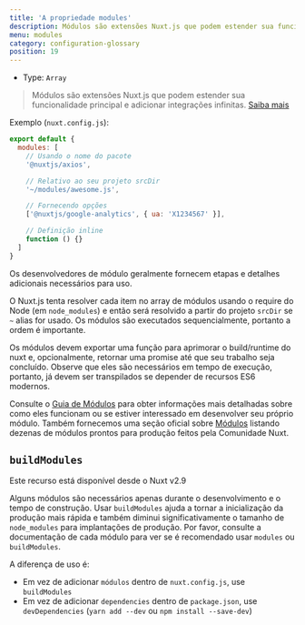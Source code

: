 ```yaml
---
title: 'A propriedade modules'
description: Módulos são extensões Nuxt.js que podem estender sua funcionalidade principal e adicionar integrações infinitas.
menu: modules
category: configuration-glossary
position: 19
---
```


- Type: `Array`

> Módulos são extensões Nuxt.js que podem estender sua funcionalidade principal e adicionar integrações infinitas. [Saiba mais](/docs/2.x/directory-structure/modules)

Exemplo (`nuxt.config.js`):

```js
export default {
  modules: [
    // Usando o nome do pacote
    '@nuxtjs/axios',

    // Relativo ao seu projeto srcDir
    '~/modules/awesome.js',

    // Fornecendo opções
    ['@nuxtjs/google-analytics', { ua: 'X1234567' }],

    // Definição inline
    function () {}
  ]
}
```

Os desenvolvedores de módulo geralmente fornecem etapas e detalhes adicionais necessários para uso.

O Nuxt.js tenta resolver cada item no array de módulos usando o require do Node (em `node_modules`) e então será resolvido a partir do projeto `srcDir` se `~` alias for usado. Os módulos são executados sequencialmente, portanto a ordem é importante.

Os módulos devem exportar uma função para aprimorar o build/runtime do nuxt e, opcionalmente, retornar uma promise até que seu trabalho seja concluído. Observe que eles são necessários em tempo de execução, portanto, já devem ser transpilados se depender de recursos ES6 modernos.

Consulte o [Guia de Módulos](/docs/2.x/directory-structure/modules) para obter informações mais detalhadas sobre como eles funcionam ou se estiver interessado em desenvolver seu próprio módulo. Também fornecemos uma seção oficial sobre [Módulos](https://github.com/nuxt-community/awesome-nuxt#modules) listando dezenas de módulos prontos para produção feitos pela Comunidade Nuxt.

## `buildModules`

<div class="Alert Alert--info">

Este recurso está disponível desde o Nuxt v2.9

</div>

Alguns módulos são necessários apenas durante o desenvolvimento e o tempo de construção. Usar `buildModules` ajuda a tornar a inicialização da produção mais rápida e também diminui significativamente o tamanho de `node_modules` para implantações de produção. Por favor, consulte a documentação de cada módulo para ver se é recomendado usar `modules` ou `buildModules`.

A diferença de uso é:

- Em vez de adicionar `módulos` dentro de `nuxt.config.js`, use `buildModules`
- Em vez de adicionar `dependencies` dentro de `package.json`, use `devDependencies` (`yarn add --dev` ou `npm install --save-dev`)
